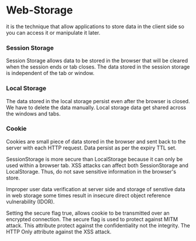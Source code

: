 # Web-Storage

it is the technique that allow applications to store data in the client side so you can access it or manipulate it later.

### Session Storage

Session Storage allows data to be stored in the browser that will be cleared when the session ends or tab closes. The data stored in the session storage is independent of the tab or window.

### Local Storage

The data stored in the local storage persist even after the browser is closed. We have to delete the data manually. Local storage data get shared across the windows and tabs.

### Cookie

Cookies are small piece of data stored in the  browser and sent back to the server with each HTTP request. Data persist as per the expiry TTL set.

SessionStorage is more secure than LocalStorage because it can only be used within a browser tab. XSS attacks can affect both SessionStorage and LocalStorage. Thus, do not save sensitive information in the browser's store.

Improper user data verification at server side and storage of senstive data in web storage some times result in insecure direct object reference vulnerability (IDOR).  

Setting the secure flag true, allows cookie to be transmitted over an encrypted connection. The secure flag is used to protect against MITM attack.
This attribute protect against the confidentiality not the integrity.
The HTTP Only attribute against the XSS attack.



